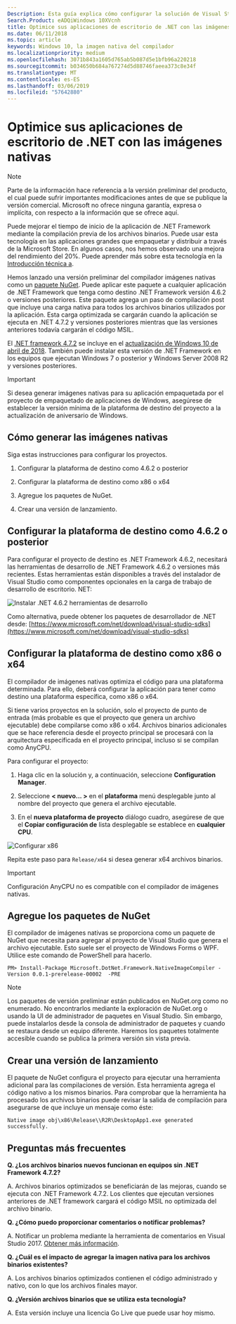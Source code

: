 ```yaml
---
Description: Esta guía explica cómo configurar la solución de Visual Studio para optimizar los archivos binarios de aplicación con imágenes nativas.
Search.Product: eADQiWindows 10XVcnh
title: Optimice sus aplicaciones de escritorio de .NET con las imágenes nativas
ms.date: 06/11/2018
ms.topic: article
keywords: Windows 10, la imagen nativa del compilador
ms.localizationpriority: medium
ms.openlocfilehash: 3071b843a1605d765ab5b087d5e1bfb96a220218
ms.sourcegitcommit: b034650b684a767274d5d88746faeea373c8e34f
ms.translationtype: MT
ms.contentlocale: es-ES
ms.lasthandoff: 03/06/2019
ms.locfileid: "57642880"
---
```

# <a name="optimize-your-net-desktop-apps-with-native-images"></a>Optimice sus aplicaciones de escritorio de .NET con las imágenes nativas

> [!NOTE]
> Parte de la información hace referencia a la versión preliminar del producto, el cual puede sufrir importantes modificaciones antes de que se publique la versión comercial. Microsoft no ofrece ninguna garantía, expresa o implícita, con respecto a la información que se ofrece aquí.

Puede mejorar el tiempo de inicio de la aplicación de .NET Framework mediante la compilación previa de los archivos binarios. Puede usar esta tecnología en las aplicaciones grandes que empaquetar y distribuir a través de la Microsoft Store. En algunos casos, nos hemos observado una mejora del rendimiento del 20%. Puede aprender más sobre esta tecnología en la [Introducción técnica a](https://github.com/dotnet/coreclr/blob/master/Documentation/botr/readytorun-overview.md).

Hemos lanzado una versión preliminar del compilador imágenes nativas como un [paquete NuGet](https://www.nuget.org/packages/Microsoft.DotNet.Framework.NativeImageCompiler). Puede aplicar este paquete a cualquier aplicación de .NET Framework que tenga como destino .NET Framework versión 4.6.2 o versiones posteriores. Este paquete agrega un paso de compilación post que incluye una carga nativa para todos los archivos binarios utilizados por la aplicación. Esta carga optimizada se cargarán cuando la aplicación se ejecuta en .NET 4.7.2 y versiones posteriores mientras que las versiones anteriores todavía cargarán el código MSIL.

El [.NET framework 4.7.2](https://blogs.msdn.microsoft.com/dotnet/2018/04/30/announcing-the-net-framework-4-7-2/) se incluye en el [actualización de Windows 10 de abril de 2018](https://blogs.windows.com/windowsexperience/2018/04/30/how-to-get-the-windows-10-april-2018-update/). También puede instalar esta versión de .NET Framework en los equipos que ejecutan Windows 7 o posterior y Windows Server 2008 R2 y versiones posteriores.

> [!IMPORTANT]
> Si desea generar imágenes nativas para su aplicación empaquetada por el proyecto de empaquetado de aplicaciones de Windows, asegúrese de establecer la versión mínima de la plataforma de destino del proyecto a la actualización de aniversario de Windows.

## <a name="how-to-produce-native-images"></a>Cómo generar las imágenes nativas

Siga estas instrucciones para configurar los proyectos.

1. Configurar la plataforma de destino como 4.6.2 o posterior

2. Configurar la plataforma de destino como x86 o x64 

3. Agregue los paquetes de NuGet.

4. Crear una versión de lanzamiento.

## <a name="configure-the-target-framework-as-462-or-above"></a>Configurar la plataforma de destino como 4.6.2 o posterior

Para configurar el proyecto de destino es .NET Framework 4.6.2, necesitará las herramientas de desarrollo de .NET Framework 4.6.2 o versiones más recientes. Estas herramientas están disponibles a través del instalador de Visual Studio como componentes opcionales en la carga de trabajo de desarrollo de escritorio. NET:

![Instalar .NET 4.6.2 herramientas de desarrollo](images/desktop-to-uwp/install-4.6.2-devpack.png)

Como alternativa, puede obtener los paquetes de desarrollador de .NET desde: [https://www.microsoft.com/net/download/visual-studio-sdks](https://www.microsoft.com/net/download/visual-studio-sdks)

## <a name="configure-the-target-platform-as-x86-or-x64"></a>Configurar la plataforma de destino como x86 o x64

El compilador de imágenes nativas optimiza el código para una plataforma determinada. Para ello, deberá configurar la aplicación para tener como destino una plataforma específica, como x86 o x64.

Si tiene varios proyectos en la solución, solo el proyecto de punto de entrada (más probable es que el proyecto que genera un archivo ejecutable) debe compilarse como x86 o x64. Archivos binarios adicionales que se hace referencia desde el proyecto principal se procesará con la arquitectura especificada en el proyecto principal, incluso si se compilan como AnyCPU.

Para configurar el proyecto:

1. Haga clic en la solución y, a continuación, seleccione **Configuration Manager**.

2. Seleccione **< nuevo... >** en el **plataforma** menú desplegable junto al nombre del proyecto que genera el archivo ejecutable.

3. En el **nueva plataforma de proyecto** diálogo cuadro, asegúrese de que el **Copiar configuración de** lista desplegable se establece en **cualquier CPU**.

![Configurar x86](images/desktop-to-uwp/configure-x86.png)

Repita este paso para `Release/x64` si desea generar x64 archivos binarios.

>[!IMPORTANT]
> Configuración AnyCPU no es compatible con el compilador de imágenes nativas.

## <a name="add-the-nuget-packages"></a>Agregue los paquetes de NuGet

El compilador de imágenes nativas se proporciona como un paquete de NuGet que necesita para agregar al proyecto de Visual Studio que genera el archivo ejecutable. Esto suele ser el proyecto de Windows Forms o WPF. Utilice este comando de PowerShell para hacerlo.

```PS
PM> Install-Package Microsoft.DotNet.Framework.NativeImageCompiler -Version 0.0.1-prerelease-00002  -PRE
```

> [!NOTE]
> Los paquetes de versión preliminar están publicados en NuGet.org como no enumerado. No encontrarlos mediante la exploración de NuGet.org o usando la UI de administrador de paquetes en Visual Studio. Sin embargo, puede instalarlos desde la consola de administrador de paquetes y cuando se restaura desde un equipo diferente. Haremos los paquetes totalmente accesible cuando se publica la primera versión sin vista previa.

## <a name="create-a-release-build"></a>Crear una versión de lanzamiento

El paquete de NuGet configura el proyecto para ejecutar una herramienta adicional para las compilaciones de versión. Esta herramienta agrega el código nativo a los mismos binarios.
Para comprobar que la herramienta ha procesado los archivos binarios puede revisar la salida de compilación para asegurarse de que incluye un mensaje como éste:

```
Native image obj\x86\Release\\R2R\DesktopApp1.exe generated successfully.
```

## <a name="faq"></a>Preguntas más frecuentes

**Q. ¿Los archivos binarios nuevos funcionan en equipos sin .NET Framework 4.7.2?**

A. Archivos binarios optimizados se beneficiarán de las mejoras, cuando se ejecuta con .NET Framework 4.7.2. Los clientes que ejecutan versiones anteriores de .NET framework cargará el código MSIL no optimizada del archivo binario.

**Q. ¿Cómo puedo proporcionar comentarios o notificar problemas?**

A. Notificar un problema mediante la herramienta de comentarios en Visual Studio 2017. [Obtener más información](https://docs.microsoft.com/visualstudio/ide/how-to-report-a-problem-with-visual-studio-2017).

**Q. ¿Cuál es el impacto de agregar la imagen nativa para los archivos binarios existentes?**

A. Los archivos binarios optimizados contienen el código administrado y nativo, con lo que los archivos finales mayor.

**Q. ¿Versión archivos binarios que se utiliza esta tecnología?**

A. Esta versión incluye una licencia Go Live que puede usar hoy mismo.
